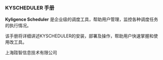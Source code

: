 ### KYSCHEDULER 手册

**Kyligence Scheduler** 是企业级的调度工具，帮助用户管理，监控各种调度任务的执行情况。

该手册将详细讲述KYSCHEDULER的安装，部署及操作，帮助用户快速掌握和使用改工具。

上海跬智信息技术有限公司



